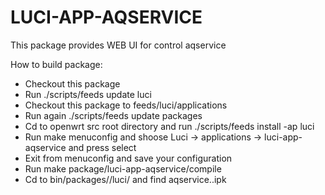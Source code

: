 # LUCI-APP-AQSERVICE
This package provides WEB UI for control aqservice

How to build package:
* Checkout this package
* Run ./scripts/feeds update luci
* Checkout this package to feeds/luci/applications
* Run again ./scripts/feeds update packages
* Cd to openwrt src root directory and run ./scripts/feeds install -ap luci
* Run make menuconfig and shoose Luci -> applications -> luci-app-aqservice and press select 
* Exit from menuconfig and save your configuration
* Run make package/luci-app-aqservice/compile
* Cd to bin/packages/<Processor arhitecture>/luci/ and find aqservice.<version><arhitecture>.ipk